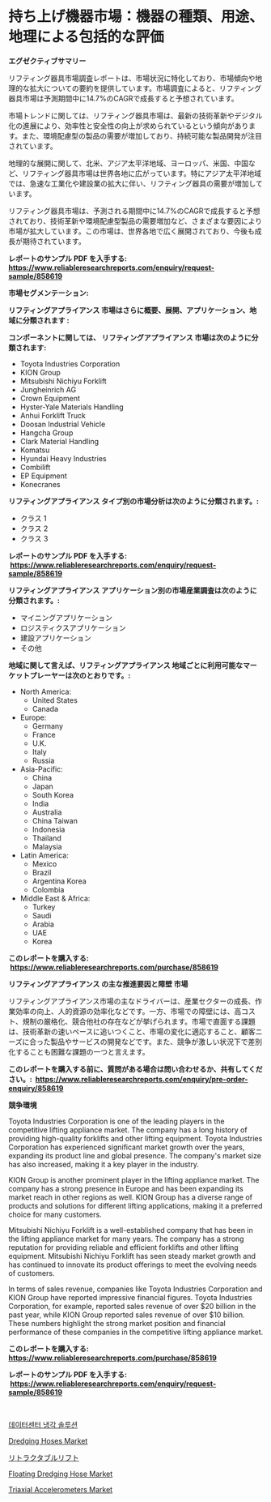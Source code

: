 <p><h1>持ち上げ機器市場：機器の種類、用途、地理による包括的な評価</h1></p><p><strong>エグゼクティブサマリー</strong></p>
<p><p>リフティング器具市場調査レポートは、市場状況に特化しており、市場傾向や地理的な拡大についての要約を提供しています。市場調査によると、リフティング器具市場は予測期間中に14.7%のCAGRで成長すると予想されています。</p><p>市場トレンドに関しては、リフティング器具市場は、最新の技術革新やデジタル化の進展により、効率性と安全性の向上が求められているという傾向があります。また、環境配慮型の製品の需要が増加しており、持続可能な製品開発が注目されています。</p><p>地理的な展開に関して、北米、アジア太平洋地域、ヨーロッパ、米国、中国など、リフティング器具市場は世界各地に広がっています。特にアジア太平洋地域では、急速な工業化や建設業の拡大に伴い、リフティング器具の需要が増加しています。</p><p>リフティング器具市場は、予測される期間中に14.7%のCAGRで成長すると予想されており、技術革新や環境配慮型製品の需要増加など、さまざまな要因により市場が拡大しています。この市場は、世界各地で広く展開されており、今後も成長が期待されています。</p></p>
<p><strong>レポートのサンプル PDF を入手する: <a href="https://www.reliableresearchreports.com/enquiry/request-sample/858619">https://www.reliableresearchreports.com/enquiry/request-sample/858619</a></strong></p>
<p><strong>市場セグメンテーション:</strong></p>
<p><strong> リフティングアプライアンス 市場はさらに概要、展開、アプリケーション、地域に分類されます :</strong></p>
<p><strong>コンポーネントに関しては、 リフティングアプライアンス 市場は次のように分類されます: &nbsp;</strong></p>
<p><ul><li>Toyota Industries Corporation</li><li>KION Group</li><li>Mitsubishi Nichiyu Forklift</li><li>Jungheinrich AG</li><li>Crown Equipment</li><li>Hyster-Yale Materials Handling</li><li>Anhui Forklift Truck</li><li>Doosan Industrial Vehicle</li><li>Hangcha Group</li><li>Clark Material Handling</li><li>Komatsu</li><li>Hyundai Heavy Industries</li><li>Combilift</li><li>EP Equipment</li><li>Konecranes</li></ul></p>
<p><strong> リフティングアプライアンス タイプ別の市場分析は次のように分類されます。:</strong></p>
<p><ul><li>クラス 1</li><li>クラス 2</li><li>クラス 3</li></ul></p>
<p><strong>レポートのサンプル PDF を入手する: &nbsp;<a href="https://www.reliableresearchreports.com/enquiry/request-sample/858619">https://www.reliableresearchreports.com/enquiry/request-sample/858619</a></strong></p>
<p><strong> リフティングアプライアンス アプリケーション別の市場産業調査は次のように分類されます。:</strong></p>
<p><ul><li>マイニングアプリケーション</li><li>ロジスティクスアプリケーション</li><li>建設アプリケーション</li><li>その他</li></ul></p>
<p><strong>地域に関して言えば、リフティングアプライアンス 地域ごとに利用可能なマーケットプレーヤーは次のとおりです。:</strong></p>
<p><ul>
    <li>
        North America:
        <ul>
            <li>United States</li>
            <li>Canada</li>
        </ul>
    </li>
    <li>
        Europe:
        <ul>
            <li>Germany</li>
            <li>France</li>
            <li>U.K.</li>
            <li>Italy</li>
            <li>Russia</li>
        </ul>
    </li>
    <li>
        Asia-Pacific:
        <ul>
            <li>China</li>
            <li>Japan</li>
            <li>South Korea</li>
            <li>India</li>
            <li>Australia</li>
            <li>China Taiwan</li>
            <li>Indonesia</li>
            <li>Thailand</li>
            <li>Malaysia</li>
        </ul>
    </li>
    <li>
        Latin America:
        <ul>
            <li>Mexico</li>
            <li>Brazil</li>
            <li>Argentina Korea</li>
            <li>Colombia</li>
        </ul>
    </li>
    <li>
        Middle East & Africa:
        <ul>
            <li>Turkey</li>
            <li>Saudi</li>
            <li>Arabia</li>
            <li>UAE</li>
            <li>Korea</li>
        </ul>
    </li>
    </ul></p>
<p><strong>このレポートを購入する: &nbsp;<a href="https://www.reliableresearchreports.com/purchase/858619">https://www.reliableresearchreports.com/purchase/858619</a></strong></p>
<p><strong>リフティングアプライアンス の主な推進要因と障壁 市場</strong></p>
<p><p>リフティングアプライアンス市場の主なドライバーは、産業セクターの成長、作業効率の向上、人的資源の効率化などです。一方、市場での障壁には、高コスト、規制の厳格化、競合他社の存在などが挙げられます。市場で直面する課題は、技術革新の速いペースに追いつくこと、市場の変化に適応すること、顧客ニーズに合った製品やサービスの開発などです。また、競争が激しい状況下で差別化することも困難な課題の一つと言えます。</p></p>
<p><strong>このレポートを購入する前に、質問がある場合は問い合わせるか、共有してください。:&nbsp; <a href="https://www.reliableresearchreports.com/enquiry/pre-order-enquiry/858619">https://www.reliableresearchreports.com/enquiry/pre-order-enquiry/858619</a></strong></p>
<p><strong>競争環境</strong></p>
<p><p>Toyota Industries Corporation is one of the leading players in the competitive lifting appliance market. The company has a long history of providing high-quality forklifts and other lifting equipment. Toyota Industries Corporation has experienced significant market growth over the years, expanding its product line and global presence. The company's market size has also increased, making it a key player in the industry.</p><p>KION Group is another prominent player in the lifting appliance market. The company has a strong presence in Europe and has been expanding its market reach in other regions as well. KION Group has a diverse range of products and solutions for different lifting applications, making it a preferred choice for many customers.</p><p>Mitsubishi Nichiyu Forklift is a well-established company that has been in the lifting appliance market for many years. The company has a strong reputation for providing reliable and efficient forklifts and other lifting equipment. Mitsubishi Nichiyu Forklift has seen steady market growth and has continued to innovate its product offerings to meet the evolving needs of customers.</p><p>In terms of sales revenue, companies like Toyota Industries Corporation and KION Group have reported impressive financial figures. Toyota Industries Corporation, for example, reported sales revenue of over $20 billion in the past year, while KION Group reported sales revenue of over $10 billion. These numbers highlight the strong market position and financial performance of these companies in the competitive lifting appliance market.</p></p>
<p><strong>このレポートを購入する: &nbsp; <a href="https://www.reliableresearchreports.com/purchase/858619">https://www.reliableresearchreports.com/purchase/858619</a></strong></p>
<p><strong>レポートのサンプル PDF を入手する: &nbsp;<a href="https://www.reliableresearchreports.com/enquiry/request-sample/858619">https://www.reliableresearchreports.com/enquiry/request-sample/858619</a></strong><strong></strong></p>
<p>&nbsp;</p>
<p><p><a href="https://github.com/lzrvbyqzftro57/Market-Research-Report-List-1/blob/main/89334004493.md">데이터센터 냉각 솔루션</a></p><p><a href="https://github.com/RoccoManning/Market-Research-Report-List-4/blob/main/dredging-hoses-market.md">Dredging Hoses Market</a></p><p><a href="https://github.com/oqxogxyvqe90775/Market-Research-Report-List-1/blob/main/57913274933.md">リトラクタブルリフト</a></p><p><a href="https://github.com/gulaimolin/Market-Research-Report-List-3/blob/main/floating-dredging-hose-market.md">Floating Dredging Hose Market</a></p><p><a href="https://issuu.com/reportprime-2/docs/triaxial-accelerometers-market-size-2030.pptx">Triaxial Accelerometers Market</a></p></p>